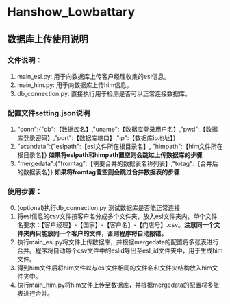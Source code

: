 # Hanshow_Lowbattary
## 数据库上传使用说明
### 文件说明：
1. main_esl.py: 用于向数据库上传客户经理收集的esl信息。
2. main_him.py: 用于向数据库上传him信息。
3. db_connection.py: 直接执行用于检测是否可以正常连接数据库。
### 配置文件setting.json说明
1. "conn":{"db":【数据库名】,"uname":【数据库登录用户名】,"pwd":【数据库登录密码】,"port":【数据库端口】,"ip":【数据库ip地址】}
2. "scandata":{"eslpath":【esl文件所在根目录名】, "himpath":【him文件所在根目录名】} **如果将eslpath和himpath置空则会跳过上传数据库的步骤**
3. "mergedata":{"fromtag":【需要合并的数据表名称列表】,"totag":【合并后的数据表名】} **如果将fromtag置空则会跳过合并数据表的步骤**
### 使用步骤：
0. (optional)执行db_connection.py 测试数据库是否能正常连接
1. 将esl信息的csv文件按客户名分成多个文件夹，放入esl文件夹内，单个文件名要求：【客户经理】-【国家】-【客户名】-【门店号】.csv。**注意同一个文件夹内只能放同一个客户的文件，否则程序将自动报错。**
2. 执行main_esl.py将文件上传数据库，并根据mergedata的配置将多张表进行合并。程序将自动每个csv文件中的eslid导出至esl_id文件夹中，用于生成him文件。
3. 得到him文件后将him文件以与esl文件相同的文件名和文件夹结构放入him文件夹中。
4. 执行main_him.py将him文件上传至数据库，并根据mergedata的配置将多张表进行合并。
